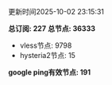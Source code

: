 更新时间2025-10-02 23:15:31

**总订阅: 227**
**总节点: 36333**
- vless节点: 9798
- hysteria2节点: 15

**google ping有效节点: 191**
